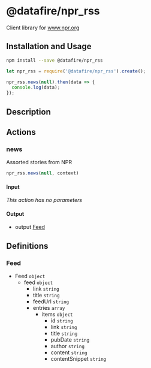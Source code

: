 # @datafire/npr_rss

Client library for www.npr.org

## Installation and Usage
```bash
npm install --save @datafire/npr_rss
```
```js
let npr_rss = require('@datafire/npr_rss').create();

npr_rss.news(null).then(data => {
  console.log(data);
});
```

## Description



## Actions

### news
Assorted stories from NPR


```js
npr_rss.news(null, context)
```

#### Input
*This action has no parameters*

#### Output
* output [Feed](#feed)



## Definitions

### Feed
* Feed `object`
  * feed `object`
    * link `string`
    * title `string`
    * feedUrl `string`
    * entries `array`
      * items `object`
        * id `string`
        * link `string`
        * title `string`
        * pubDate `string`
        * author `string`
        * content `string`
        * contentSnippet `string`


